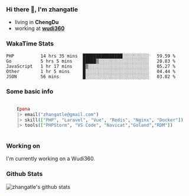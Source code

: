 ### Hi there 👋, I'm zhangatle

- living in **ChengDu**
- working at [**wudi360**](https://wudiads.com)

### WakaTime Stats
<!--START_SECTION:waka-->
```text
PHP          14 hrs 35 mins  ███████████████░░░░░░░░░░   59.59 % 
Go           5 hrs 5 mins    █████▒░░░░░░░░░░░░░░░░░░░   20.83 % 
JavaScript   1 hr 17 mins    █▒░░░░░░░░░░░░░░░░░░░░░░░   05.27 % 
Other        1 hr 5 mins     █░░░░░░░░░░░░░░░░░░░░░░░░   04.44 % 
JSON         56 mins         █░░░░░░░░░░░░░░░░░░░░░░░░   03.82 % 
```
<!--END_SECTION:waka-->

### Some basic info

```elixir
	
	Epona
	|> email("zhangatle@gmail.com")
	|> skill(["PHP", "Laravel", "Vue", "Redis", "Nginx", "Docker"])
	|> tools(["PHPStorm", "VS Code", "Navicat","Goland","RDM"])
	
```

### Working on

I'm currently working on a Wudi360.

### Github Stats

![zhangatle's github stats](https://github-readme-stats.vercel.app/api?username=zhangatle&show_icons=true)

<!--
**zhangatle/zhangatle** is a ✨ _special_ ✨ repository because its `README.md` (this file) appears on your GitHub profile.

Here are some ideas to get you started:

- 🔭 I’m currently working on ...
- 🌱 I’m currently learning ...
- 👯 I’m looking to collaborate on ...
- 🤔 I’m looking for help with ...
- 💬 Ask me about ...
- 📫 How to reach me: ...
- 😄 Pronouns: ...
- ⚡ Fun fact: ...
-->
